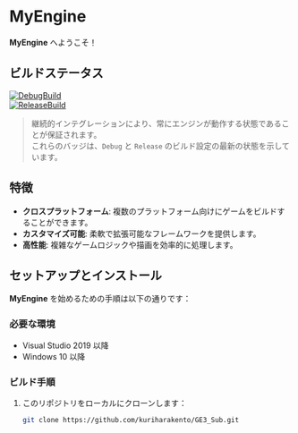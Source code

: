 # MyEngine

**MyEngine** へようこそ！

## ビルドステータス
[![DebugBuild](https://github.com/kuriharakento/GE3_Sub/actions/workflows/DebugBuild.yml/badge.svg)](https://github.com/kuriharakento/GE3_Sub/actions/workflows/DebugBuild.yml)  
[![ReleaseBuild](https://github.com/kuriharakento/GE3_Sub/actions/workflows/ReleaseBuild.yml/badge.svg)](https://github.com/kuriharakento/GE3_Sub/actions/workflows/ReleaseBuild.yml)

> 継続的インテグレーションにより、常にエンジンが動作する状態であることが保証されます。  
> これらのバッジは、`Debug` と `Release` のビルド設定の最新の状態を示しています。

## 特徴
- **クロスプラットフォーム**: 複数のプラットフォーム向けにゲームをビルドすることができます。
- **カスタマイズ可能**: 柔軟で拡張可能なフレームワークを提供します。
- **高性能**: 複雑なゲームロジックや描画を効率的に処理します。

## セットアップとインストール

**MyEngine** を始めるための手順は以下の通りです：

### 必要な環境
- Visual Studio 2019 以降
- Windows 10 以降

### ビルド手順

1. このリポジトリをローカルにクローンします：
   ```bash
   git clone https://github.com/kuriharakento/GE3_Sub.git
